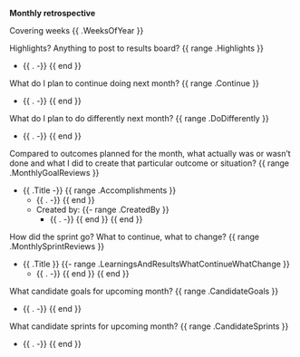 **Monthly retrospective**

Covering weeks {{ .WeeksOfYear }}

Highlights?  Anything to post to results board?
{{ range .Highlights }}
- {{ . -}}
{{ end }}

What do I plan to continue doing next month?
{{ range .Continue }}
- {{ . -}}
{{ end }}

What do I plan to do differently next month?
{{ range .DoDifferently }}
- {{ . -}}
{{ end }}



Compared to outcomes planned for the month, what actually was or wasn’t done and what I did to create that particular outcome or situation?
{{ range .MonthlyGoalReviews }}
- {{ .Title -}}
    {{ range .Accomplishments }}
    - {{ . -}}
    {{ end }}
    - Created by:
    {{- range .CreatedBy }}
        - {{ . -}}
    {{ end }}
{{ end }}

How did the sprint go?  What to continue, what to change?
{{ range .MonthlySprintReviews }}
- {{ .Title }}
    {{- range .LearningsAndResultsWhatContinueWhatChange }}
    - {{ . -}}
    {{ end }}
{{ end }}

What candidate goals for upcoming month?
{{ range .CandidateGoals }}
- {{ . -}}
{{ end }}

What candidate sprints for upcoming month?
{{ range .CandidateSprints }}
- {{ . -}}
{{ end }}
